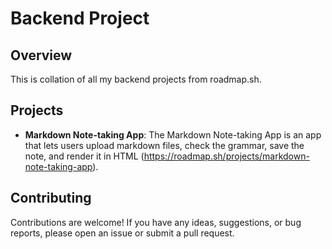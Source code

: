 # Backend Project

## Overview
This is collation of all my backend projects from roadmap.sh.

## Projects
- **Markdown Note-taking App**: The Markdown Note-taking App is an app that lets users upload markdown files, check the grammar, save the note, and render it in HTML (https://roadmap.sh/projects/markdown-note-taking-app).

## Contributing
Contributions are welcome! If you have any ideas, suggestions, or bug reports, please open an issue or submit a pull request.
